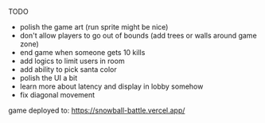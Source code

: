 TODO

- polish the game art (run sprite might be nice)
- don't allow players to go out of bounds (add trees or walls around game zone)
- end game when someone gets 10 kills
- add logics to limit users in room
- add ability to pick santa color
- polish the UI a bit
- learn more about latency and display in lobby somehow
- fix diagonal movement

game deployed to: https://snowball-battle.vercel.app/
